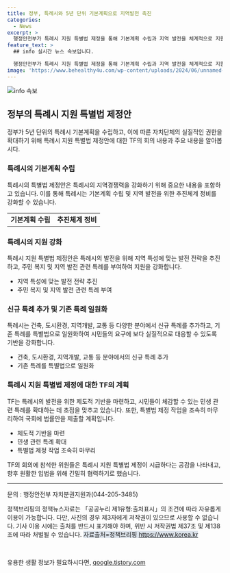 ```yaml
---
title: 정부, 특례시와 5년 단위 기본계획으로 지역발전 촉진
categories:
  - News
excerpt: >
  행정안전부가 특례시 지원 특별법 제정을 통해 기본계획 수립과 지역 발전을 체계적으로 지원하며, 특례시의 자치성을 강화하고자 한다. 이를 위해 4개 특례시의 의견을 수렴하고 차후 일정에 대해 논의하였으며, 특례시의 지역경쟁력 강화를 위한 다양한 조치들을 담은 제정안을 준비 중이다. 이에 대한 TF 단장의 의견과 TF 위원들의 협력 의지도 밝혀졌다. 특례시의 발전을 위한 제도적 기반을 강화하고 민생 관련 특례를 확대하기 위해 긴밀히 협력할 예정이다.
feature_text: >
  ## info 실시간 뉴스 속보입니다.

  행정안전부가 특례시 지원 특별법 제정을 통해 기본계획 수립과 지역 발전을 체계적으로 지원하며, 특례시의 자치성을 강화하고자 한다. 이를 위해 4개 특례시의 의견을 수렴하고 차후 일정에 대해 논의하였으며, 특례시의 지역경쟁력 강화를 위한 다양한 조치들을 담은 제정안을 준비 중이다. 이에 대한 TF 단장의 의견과 TF 위원들의 협력 의지도 밝혀졌다. 특례시의 발전을 위한 제도적 기반을 강화하고 민생 관련 특례를 확대하기 위해 긴밀히 협력할 예정이다.
image: 'https://www.behealthy4u.com/wp-content/uploads/2024/06/unnamed-file.png'
---
```


<p><img src="https://www.behealthy4u.com/wp-content/uploads/2024/06/unnamed-file.png" alt="info 속보" /></p>

<h2 data-ke-size="size26">정부의 특례시 지원 특별법 제정안</h2>

<p data-ke-size="size16">정부가 5년 단위의 특례시 기본계획을 수립하고, 이에 따른 자치단체의 실질적인 권한을 확대하기 위해 특례시 지원 특별법 제정안에 대한 TF의 회의 내용과 주요 내용을 알아봅시다.</p>

<h3>특례시의 기본계획 수립</h3>

<p data-ke-size="size16">특례시의 특별법 제정안은 특례시의 지역경쟁력을 강화하기 위해 중요한 내용을 포함하고 있습니다. 이를 통해 특례시는 기본계획 수립 및 지역 발전을 위한 추진체계 정비를 강화할 수 있습니다.</p>

<table>
  <tr>
    <td style="text-align: center; height: 17px;"><b>기본계획 수립</b></td>
    <td style="text-align: center; height: 17px;"><b>추진체계 정비</b></td>
  </tr>
</table>

<h3>특례시의 지원 강화</h3>

<p data-ke-size="size16">특례시 지원 특별법 제정안은 특례시의 발전을 위해 지역 특성에 맞는 발전 전략을 추진하고, 주민 복지 및 지역 발전 관련 특례를 부여하여 지원을 강화합니다.</p>

<ul>
  <li>지역 특성에 맞는 발전 전략 추진</li>
  <li>주민 복지 및 지역 발전 관련 특례 부여</li>
</ul>

<h3>신규 특례 추가 및 기존 특례 일원화</h3>

<p data-ke-size="size16">특례시는 건축, 도시환경, 지역개발, 교통 등 다양한 분야에서 신규 특례를 추가하고, 기존 특례를 특별법으로 일원화하여 시민들의 요구에 보다 실질적으로 대응할 수 있도록 기반을 강화합니다.</p>

<ul>
  <li>건축, 도시환경, 지역개발, 교통 등 분야에서의 신규 특례 추가</li>
  <li>기존 특례를 특별법으로 일원화</li>
</ul>

<h3>특례시 지원 특별법 제정에 대한 TF의 계획</h3>

<p data-ke-size="size16">TF는 특례시의 발전을 위한 제도적 기반을 마련하고, 시민들이 체감할 수 있는 민생 관련 특례를 확대하는 데 초점을 맞추고 있습니다. 또한, 특별법 제정 작업을 조속히 마무리하여 국회에 법률안을 제출할 계획입니다.</p>

<ul>
  <li>제도적 기반을 마련</li>
  <li>민생 관련 특례 확대</li>
  <li>특별법 제정 작업 조속히 마무리</li>
</ul>

<p data-ke-size="size16">TF의 회의에 참석한 위원들은 특례시 지원 특별법 제정이 시급하다는 공감을 나타내고, 향후 원활한 입법을 위해 긴밀히 협력하기로 했습니다.</p>

<hr>

<p data-ke-size="size16">문의 : 행정안전부 자치분권지원과(044-205-3485)</p>

<p data-ke-size="size16">정책브리핑의 정책뉴스자료는 「공공누리 제1유형:출처표시」의 조건에 따라 자유롭게 이용이 가능합니다. 다만, 사진의 경우 제3자에게 저작권이 있으므로 사용할 수 없습니다. 기사 이용 시에는 출처를 반드시 표기해야 하며, 위반 시 저작권법 제37조 및 제138조에 따라 처벌될 수 있습니다. <span style="background-color: #21538527;">자료출처=정책브리핑 <a href="https://https://www.korea.kr">https://www.korea.kr</a></span></p>

<p data-ke-size="size16">&nbsp;</p>
유용한 생활 정보가 필요하시다면, <a href="https://qoogle.tistory.com" rel="dofollow">qoogle.tistory.com</a>


